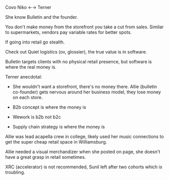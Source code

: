 Covo Niko ←→ Terner

She know Bulletin and the founder.

You don't make money from the storefront you take a cut from sales.
Similar to supermarkets, vendors pay variable rates for better spots.

If going into retail go stealth.

Check out Quiet logistics (ov, glossier), the true value is in software.

Bulletin targets clients with no physical retail presence, but software
is where the real money is.

Terner anecdotal:

-   She wouldn't want a storefront, there's no money there. Allie (bulletin co-founder) gets nervous around her business model, they lose money on each store.

-   B2b concept is where the money is

-   Wework is b2b not b2c

-   Supply chain strategy is where the money is

Allie was lead acapella crew in college, likely used her music
connections to get the super cheap retail space in Williamsburg.

Allie needed a visual merchandizer when she posted on page, she doesn't
have a great grasp in retail sometimes.

XRC (accelerator) is not recommended, Sunil left after two cohorts which
is troubling.
